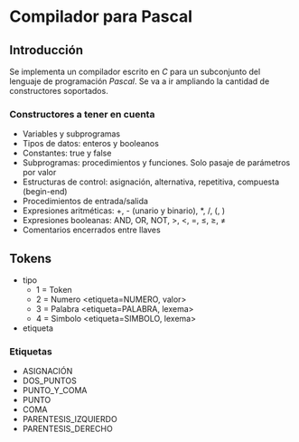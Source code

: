 # Compilador para Pascal

## Introducción

Se implementa un compilador escrito en _C_ para un subconjunto del lenguaje
de programación _Pascal_. Se va a ir ampliando la cantidad de constructores
soportados.

### Constructores a tener en cuenta

- Variables y subprogramas
- Tipos de datos: enteros y booleanos
- Constantes: true y false
- Subprogramas: procedimientos y funciones. Solo pasaje de parámetros por valor
- Estructuras de control: asignación, alternativa, repetitiva, compuesta (begin-end)
- Procedimientos de entrada/salida
- Expresiones aritméticas: +, - (unario y binario), *, /, (, )
- Expresiones booleanas: AND, OR, NOT, &gt;, &lt;, &equals;, &le;, &ge;, &ne;
- Comentarios encerrados entre llaves

## Tokens

- tipo
  - 1 = Token <etiqueta>
  - 2 = Numero <etiqueta=NUMERO, valor>
  - 3 = Palabra <etiqueta=PALABRA, lexema>
  - 4 = Simbolo <etiqueta=SIMBOLO, lexema>
- etiqueta

### Etiquetas

- ASIGNACIÓN
- DOS_PUNTOS
- PUNTO_Y_COMA
- PUNTO
- COMA
- PARENTESIS_IZQUIERDO
- PARENTESIS_DERECHO
